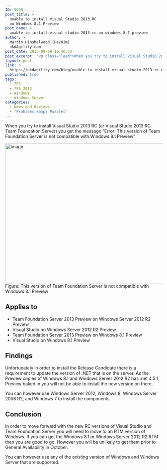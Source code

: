 ```yaml
---
ID: 9998
post_title: >
  Unable to install Visual Studio 2013 RC
  on Windows 8.1 Preview
post_name: >
  unable-to-install-visual-studio-2013-rc-on-windows-8-1-preview
author: >
  Martin Hinshelwood (He/Him)
  nkdAgility.com
post_date: 2013-09-09 10:40:43
post_excerpt: '<p class="lead">When you try to install Visual Studio 2013 RC (or Visual Studio 2013 RC Team Foundation Server) you get the message “Error: This version of Team Foundation Server is not compatible with Windows 8.1 Preview”</p>'
layout: post
link: >
  https://nkdagility.com/blog/unable-to-install-visual-studio-2013-rc-on-windows-8-1-preview/
published: true
tags:
  - TFS
  - TFS 2013
  - Windows
  - Windows Server
categories:
  - News and Reviews
  - 'Problems &amp; Puzzles'
---
```

<p class="lead">When you try to install Visual Studio 2013 RC (or Visual Studio 2013 RC Team Foundation Server) you get the message “Error: This version of Team Foundation Server is not compatible with Windows 8.1 Preview”</p>
<p><img title="image" style="border-left-width: 0px; border-right-width: 0px; background-image: none; border-bottom-width: 0px; padding-top: 0px; padding-left: 0px; display: inline; padding-right: 0px; border-top-width: 0px" border="0" alt="image" src="http://nakedalmweb.wpengine.com/wp-content/uploads/2013/08/image10.png" width="750" height="450"><br>Figure: This version of Team Foundation Server is not compatible with Windows 8.1 Preview</p>
<h2>Applies to</h2>
<ul>
<li>Team Foundation Server 2013 Preview on Windows Server 2012 R2 Preview
<li>Visual Studio on Windows Server 2012 R2 Preview
<li>Team Foundation Server 2013 Preview on Windows 8.1 Preview
<li>Visual Studio on Windows 8.1 Preview</li>
</ul>
<h2>Findings</h2>
<p>Unfortunately in order to install the Release Candidate there is a requirement to update the version of .NET that is on the server. As the Preview copies of Windows 8.1 and Windows Server 2012 R2 has .net 4.5.1 Preview baked in you will not be able to install the new version on there.</p>
<p>You can however use Windows Server 2012, Windows 8, Windows Server 2008 R2, and Windows 7 to install the components.</p>
<h2>Conclusion</h2>
<p>In order to move forward with the new RC versions of Visual Studio and Team Foundation Server you will need to move to an RTM version of Windows. If you can get the Windows 8.1 or Windows Server 2012 R2 RTM then you are good to go. However you will be unlikely to get them prior to General Availability in October. </p>
<p>You can however use any of the existing version of Windows and Windows Server that are supported.</p>
<p>&nbsp;</p>
<p><!--EndFragment--></p>
